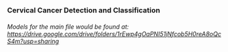 ### Cervical Cancer Detection and Classification

###### Models for the main file would be found at: https://drive.google.com/drive/folders/1rEwp4gOaPNI51jNfcob5H0reA8oQcS4m?usp=sharing
